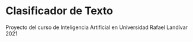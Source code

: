 # Clasificador de Texto
Proyecto del curso de Inteligencia Artificial en Universidad Rafael Landívar 2021
